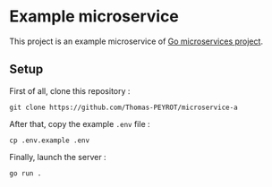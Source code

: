 # Example microservice

This project is an example microservice of [Go microservices project](https://github.com/Thomas-PEYROT/go-microservices-architecture).

## Setup

First of all, clone this repository :

```
git clone https://github.com/Thomas-PEYROT/microservice-a
```

After that, copy the example `.env` file :

```
cp .env.example .env
```

Finally, launch the server :

```
go run .
```
